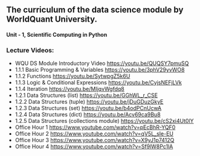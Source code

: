 ## The curriculum of the data science module by WorldQuant University.

#### Unit - 1, Scientific Computing in Python

### Lecture Videos:

- WQU DS Module Introductory Video https://youtu.be/QUQSY7pmuSQ
- 1.1.1 Basic Programming & Variables https://youtu.be/3phV29yvWO8
- 1.1.2 Functions https://youtu.be/SytwpgZ5k6U
- 1.1.3 Logic & Conditional Expressions https://youtu.be/CyjsNEFjLVk
- 1.1.4 Iteration https://youtu.be/MIjqvWgfdq8
- 1.2.1 Data Structures (list) https://youtu.be/GGhWL_r_CSE
- 1.2.2 Data Structures (tuple) https://youtu.be/jDuGDuzGkyE
- 1.2.3 Data Structures (set) https://youtu.be/b4odPCnUcwA
- 1.2.4 Data Structures (dict) https://youtu.be/Acv69ca9Bu8
- 1.2.5 Data Structures (collections module) https://youtu.be/cS2xi4Ut0lY
- Office Hour 1 https://www.youtube.com/watch?v=pEcBhR-YQF0
- Office Hour 2 https://www.youtube.com/watch?v=qV5L_sIe-EU
- Office Hour 3 https://www.youtube.com/watch?v=X9yJ1p7412Q
- Office Hour 4 https://www.youtube.com/watch?v=Sf9lW8Pc1lA
